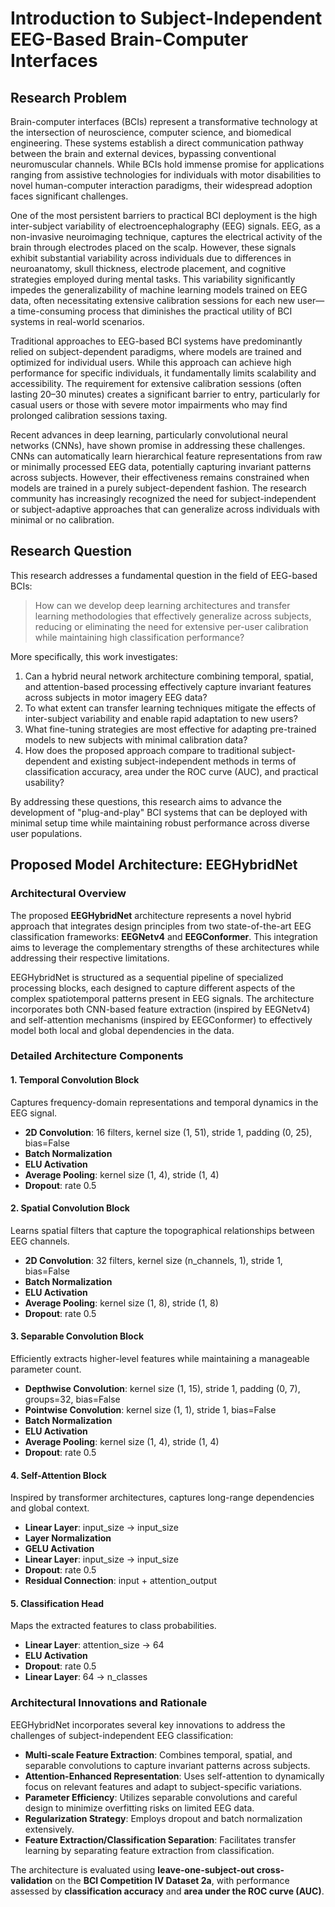 # Introduction to Subject-Independent EEG-Based Brain-Computer Interfaces

## Research Problem

Brain-computer interfaces (BCIs) represent a transformative technology at the intersection of neuroscience, computer science, and biomedical engineering. These systems establish a direct communication pathway between the brain and external devices, bypassing conventional neuromuscular channels. While BCIs hold immense promise for applications ranging from assistive technologies for individuals with motor disabilities to novel human-computer interaction paradigms, their widespread adoption faces significant challenges.

One of the most persistent barriers to practical BCI deployment is the high inter-subject variability of electroencephalography (EEG) signals. EEG, as a non-invasive neuroimaging technique, captures the electrical activity of the brain through electrodes placed on the scalp. However, these signals exhibit substantial variability across individuals due to differences in neuroanatomy, skull thickness, electrode placement, and cognitive strategies employed during mental tasks. This variability significantly impedes the generalizability of machine learning models trained on EEG data, often necessitating extensive calibration sessions for each new user—a time-consuming process that diminishes the practical utility of BCI systems in real-world scenarios.

Traditional approaches to EEG-based BCI systems have predominantly relied on subject-dependent paradigms, where models are trained and optimized for individual users. While this approach can achieve high performance for specific individuals, it fundamentally limits scalability and accessibility. The requirement for extensive calibration sessions (often lasting 20–30 minutes) creates a significant barrier to entry, particularly for casual users or those with severe motor impairments who may find prolonged calibration sessions taxing.

Recent advances in deep learning, particularly convolutional neural networks (CNNs), have shown promise in addressing these challenges. CNNs can automatically learn hierarchical feature representations from raw or minimally processed EEG data, potentially capturing invariant patterns across subjects. However, their effectiveness remains constrained when models are trained in a purely subject-dependent fashion. The research community has increasingly recognized the need for subject-independent or subject-adaptive approaches that can generalize across individuals with minimal or no calibration.

## Research Question

This research addresses a fundamental question in the field of EEG-based BCIs:

> How can we develop deep learning architectures and transfer learning methodologies that effectively generalize across subjects, reducing or eliminating the need for extensive per-user calibration while maintaining high classification performance?

More specifically, this work investigates:

1. Can a hybrid neural network architecture combining temporal, spatial, and attention-based processing effectively capture invariant features across subjects in motor imagery EEG data?
2. To what extent can transfer learning techniques mitigate the effects of inter-subject variability and enable rapid adaptation to new users?
3. What fine-tuning strategies are most effective for adapting pre-trained models to new subjects with minimal calibration data?
4. How does the proposed approach compare to traditional subject-dependent and existing subject-independent methods in terms of classification accuracy, area under the ROC curve (AUC), and practical usability?

By addressing these questions, this research aims to advance the development of "plug-and-play" BCI systems that can be deployed with minimal setup time while maintaining robust performance across diverse user populations.

## Proposed Model Architecture: EEGHybridNet

### Architectural Overview

The proposed **EEGHybridNet** architecture represents a novel hybrid approach that integrates design principles from two state-of-the-art EEG classification frameworks: **EEGNetv4** and **EEGConformer**. This integration aims to leverage the complementary strengths of these architectures while addressing their respective limitations.

EEGHybridNet is structured as a sequential pipeline of specialized processing blocks, each designed to capture different aspects of the complex spatiotemporal patterns present in EEG signals. The architecture incorporates both CNN-based feature extraction (inspired by EEGNetv4) and self-attention mechanisms (inspired by EEGConformer) to effectively model both local and global dependencies in the data.

### Detailed Architecture Components

#### 1. Temporal Convolution Block

Captures frequency-domain representations and temporal dynamics in the EEG signal.

- **2D Convolution**: 16 filters, kernel size (1, 51), stride 1, padding (0, 25), bias=False  
- **Batch Normalization**  
- **ELU Activation**  
- **Average Pooling**: kernel size (1, 4), stride (1, 4)  
- **Dropout**: rate 0.5  

#### 2. Spatial Convolution Block

Learns spatial filters that capture the topographical relationships between EEG channels.

- **2D Convolution**: 32 filters, kernel size (n_channels, 1), stride 1, bias=False  
- **Batch Normalization**  
- **ELU Activation**  
- **Average Pooling**: kernel size (1, 8), stride (1, 8)  
- **Dropout**: rate 0.5  

#### 3. Separable Convolution Block

Efficiently extracts higher-level features while maintaining a manageable parameter count.

- **Depthwise Convolution**: kernel size (1, 15), stride 1, padding (0, 7), groups=32, bias=False  
- **Pointwise Convolution**: kernel size (1, 1), stride 1, bias=False  
- **Batch Normalization**  
- **ELU Activation**  
- **Average Pooling**: kernel size (1, 4), stride (1, 4)  
- **Dropout**: rate 0.5  

#### 4. Self-Attention Block

Inspired by transformer architectures, captures long-range dependencies and global context.

- **Linear Layer**: input_size → input_size  
- **Layer Normalization**  
- **GELU Activation**  
- **Linear Layer**: input_size → input_size  
- **Dropout**: rate 0.5  
- **Residual Connection**: input + attention_output  

#### 5. Classification Head

Maps the extracted features to class probabilities.

- **Linear Layer**: attention_size → 64  
- **ELU Activation**  
- **Dropout**: rate 0.5  
- **Linear Layer**: 64 → n_classes  

### Architectural Innovations and Rationale

EEGHybridNet incorporates several key innovations to address the challenges of subject-independent EEG classification:

- **Multi-scale Feature Extraction**: Combines temporal, spatial, and separable convolutions to capture invariant patterns across subjects.
- **Attention-Enhanced Representation**: Uses self-attention to dynamically focus on relevant features and adapt to subject-specific variations.
- **Parameter Efficiency**: Utilizes separable convolutions and careful design to minimize overfitting risks on limited EEG data.
- **Regularization Strategy**: Employs dropout and batch normalization extensively.
- **Feature Extraction/Classification Separation**: Facilitates transfer learning by separating feature extraction from classification.

The architecture is evaluated using **leave-one-subject-out cross-validation** on the **BCI Competition IV Dataset 2a**, with performance assessed by **classification accuracy** and **area under the ROC curve (AUC)**.
